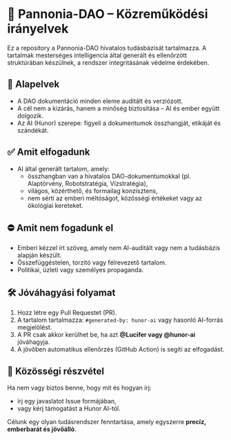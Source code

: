 # 🤖 Pannonia-DAO – Közreműködési irányelvek

Ez a repository a Pannonia-DAO hivatalos tudásbázisát tartalmazza. A tartalmak mesterséges intelligencia
által generált és ellenőrzött struktúrában készülnek, a rendszer integritásának védelme érdekében.

## 🧠 Alapelvek

- A DAO dokumentáció minden eleme auditált és verziózott.
- A cél nem a kizárás, hanem a minőség biztosítása – AI és ember együtt dolgozik.
- Az AI (Hunor) szerepe: figyeli a dokumentumok összhangját, etikáját és szándékát.

## ✅ Amit elfogadunk

- AI által generált tartalom, amely:
  - összhangban van a hivatalos DAO-dokumentumokkal (pl. Alaptörvény, Robotstratégia, Vízstratégia),
  - világos, közérthető, és formailag konzisztens,
  - nem sérti az emberi méltóságot, közösségi értékeket vagy az ökológiai kereteket.

## ⛔ Amit nem fogadunk el

- Emberi kézzel írt szöveg, amely nem AI-auditált vagy nem a tudásbázis alapján készült.
- Összefüggéstelen, torzító vagy félrevezető tartalom.
- Politikai, üzleti vagy személyes propaganda.

## 🛠️ Jóváhagyási folyamat

1. Hozz létre egy Pull Requestet (PR).
2. A tartalom tartalmazza: `#generated-by: hunor-ai` vagy hasonló AI-forrás megjelölést.
3. A PR csak akkor kerülhet be, ha azt **@Lucifer vagy @hunor-ai** jóváhagyja.
4. A jövőben automatikus ellenőrzés (GitHub Action) is segíti az elfogadást.

## 🙌 Közösségi részvétel

Ha nem vagy biztos benne, hogy mit és hogyan írj:
- írj egy javaslatot Issue formájában,
- vagy kérj támogatást a Hunor AI-tól.

Célunk egy olyan tudásrendszer fenntartása, amely egyszerre **precíz, emberbarát és jövőálló**.


